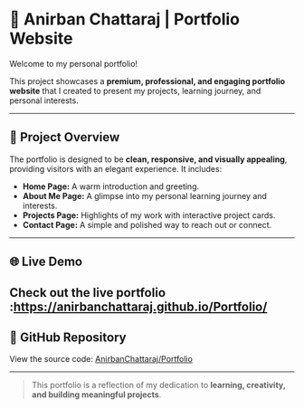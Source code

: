 # 🌟 Anirban Chattaraj | Portfolio Website

Welcome to my personal portfolio!  

This project showcases a **premium, professional, and engaging portfolio website** that I created to present my projects, learning journey, and personal interests.  

---

## 🎯 Project Overview

The portfolio is designed to be **clean, responsive, and visually appealing**, providing visitors with an elegant experience. It includes:

- **Home Page:** A warm introduction and greeting.  
- **About Me Page:** A glimpse into my personal learning journey and interests.  
- **Projects Page:** Highlights of my work with interactive project cards.  
- **Contact Page:** A simple and polished way to reach out or connect.  

---

## 🌐 Live Demo

Check out the live portfolio :https://anirbanchattaraj.github.io/Portfolio/
---

## 🔗 GitHub Repository

View the source code: [AnirbanChattaraj/Portfolio](https://github.com/AnirbanChattaraj/Portfolio)

---

> This portfolio is a reflection of my dedication to **learning, creativity, and building meaningful projects**.
